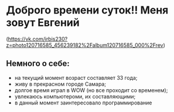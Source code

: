# Доброго времени суток!! Меня зовут Евгений

(https://vk.com/irbis230?z=photo120716585_456239182%2Falbum120716585_000%2Frev)


## Немного о себе:

- на текущий момент возраст составляет 33 года;
- живу в прекрасном городе Самара;
- долгое время играл в WOW (но все проходит со временем);
- увлекаюсь компьютероми, их составляющими;
- в данный момент заинтересовало программирование